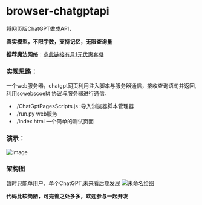 # browser-chatgptapi

将网页版ChatGPT做成API，

**真实模型，不限字数，支持记忆，无限查询量**



**推荐魔法网络**：[点此链接有月1元优惠套餐](https://xx025.github.io/a.html)


### 实现思路：
一个web服务器，chatgpt网页利用注入脚本与服务器通信，接收查询语句并返回,利用sowebscoekt 协议与服务器进行通信。






- ./ChatGptPagesScripts.js :导入浏览器脚本管理器
- ./run.py web服务
- ./index.html 一个简单的测试页面



### 演示：
![image](https://user-images.githubusercontent.com/71559822/220007238-2b040e5e-1be7-404e-9cc6-3605f862660d.png)



### 架构图

暂时只能单用户，单个ChatGPT,未来看后期发展
![未命名绘图](https://user-images.githubusercontent.com/71559822/220315748-b6bb2d29-0243-4ac8-aab4-0296424689cb.png)



**代码比较简陋，可完善之处多多，欢迎参与一起开发**
